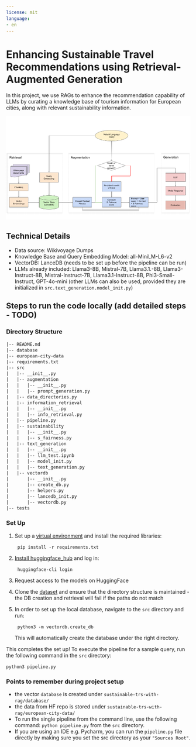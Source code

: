 ```yaml
---
license: mit
language:
- en
---
```

# Enhancing Sustainable Travel Recommendations using Retrieval-Augmented Generation

In this project, we use RAGs to enhance the recommendation capability of LLMs by curating a knowledge base of tourism information for European cities, along with relevant sustainability information. 

![Pipeline](pipeline.png)

## Technical Details

- Data source: Wikivoyage Dumps
- Knowledge Base and Query Embedding Model: all-MiniLM-L6-v2
- VectorDB: LanceDB (needs to be set up before the pipeline can be run)
- LLMs already included: Llama3-8B, Mistral-7B, Llama3.1.-8B, Llama3-Instruct-8B, Mistral-Instruct-7B, Llama3.1-Instruct-8B, Phi3-Small-Instruct, GPT-4o-mini (other LLMs can also be used, provided they are initialized in `src.text_generation.model_init.py`)

## Steps to run the code locally (add detailed steps - TODO)

### Directory Structure
```
|-- README.md
|-- database
|-- european-city-data
|-- requirements.txt
|-- src
|   |-- __init__.py
|   |-- augmentation
|   |   |-- __init__.py
|   |   |-- prompt_generation.py
|   |-- data_directories.py
|   |-- information_retrieval
|   |   |-- __init__.py
|   |   |-- info_retrieval.py
|   |-- pipeline.py
|   |-- sustainability
|   |   |-- __init__.py
|   |   |-- s_fairness.py
|   |-- text_generation
|   |   |-- __init__.py
|   |   |-- llm_test.ipynb
|   |   |-- model_init.py
|   |   |-- text_generation.py
|   |-- vectordb
|       |-- __init__.py
|       |-- create_db.py
|       |-- helpers.py
|       |-- lancedb_init.py
|       |-- vectordb.py
|-- tests
```

### Set Up
1. Set up a [virtual environment](https://docs.python.org/3/library/venv.html) and install the required libraries: 
        
        pip install -r requirements.txt

2. [Install huggingface_hub](https://huggingface.co/docs/huggingface_hub/en/installation) and log in: 
        
        huggingface-cli login

3. Request access to the models on HuggingFace
4. Clone the [dataset](https://huggingface.co/datasets/RecSysTUM/european-city-data) and ensure that the directory structure is maintained - the DB creation and retrieval will fail if the paths do not match
5. In order to set up the local database, navigate to the `src` directory and run: 

        python3 -m vectordb.create_db 
    
    This will automatically create the database under the right directory. 

This completes the set up! To execute the pipeline for a sample query, run the following command in the `src` directory:

    python3 pipeline.py



### Points to remember during project setup
- the vector `database` is created under `sustainable-trs-with-rag/database/`
- the data from HF repo is stored under `sustainable-trs-with-rag/european-city-data/`
- To run the single pipeline from the command line, use the following command:
```python pipeline.py``` from the `src` directory.
- If you are using an IDE e.g. Pycharm, you can run the `pipeline.py` file directly by making sure you set the src directory as your `"Sources Root"`.